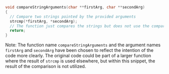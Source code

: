 ```c
void compareStringArguments(char **firstArg, char **secondArg)
{
  // Compare two strings pointed by the provided arguments
  strcmp(*firstArg, *secondArg);
  // The function just compares the strings but does not use the comparison result
  return;
}
```
Note: The function name `compareStringArguments` and the argument names `firstArg` and `secondArg` have been chosen to reflect the intention of the code more clearly. The original code could be part of a larger function where the result of `strcmp` is used elsewhere, but within this snippet, the result of the comparison is not utilized.